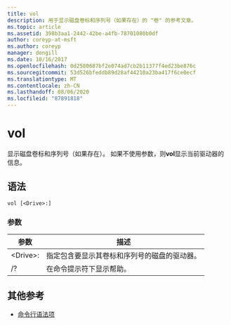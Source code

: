 ```yaml
---
title: vol
description: 用于显示磁盘卷标和序列号（如果存在）的 "卷" 的参考文章。
ms.topic: article
ms.assetid: 398b3aa1-2442-42be-a4fb-78701080b0df
author: coreyp-at-msft
ms.author: coreyp
manager: dongill
ms.date: 10/16/2017
ms.openlocfilehash: 0d2580687bf2e074ad7cb2b11377f4ed23be876c
ms.sourcegitcommit: 53d526bfeddb89d28af44210a23ba417f6ce0ecf
ms.translationtype: MT
ms.contentlocale: zh-CN
ms.lasthandoff: 08/06/2020
ms.locfileid: "87891818"
---
```

# <a name="vol"></a>vol



显示磁盘卷标和序列号（如果存在）。  如果不使用参数，则**vol**显示当前驱动器的信息。

## <a name="syntax"></a>语法

```
vol [<Drive>:]
```

### <a name="parameters"></a>参数

|参数|描述|
|---------|-----------|
|\<Drive>:|指定包含要显示其卷标和序列号的磁盘的驱动器。|
|/?|在命令提示符下显示帮助。|

## <a name="additional-references"></a>其他参考

- [命令行语法项](command-line-syntax-key.md)